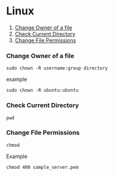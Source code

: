 # Linux

1. [Change Owner of a file](#Change-Owner-of-a-file)
2. [Check Current Directory](#Check-Current-Directory)
3. [Change File Permissions](Change-File-Permissions)

### Change Owner of a file

```shell
sudo chown -R username:group directory
```

example

```shell
sudo chown -R ubuntu:ubuntu
```



### Check Current Directory

```shell
pwd
```



### Change File Permissions

```shell
chmod 
```

Example

```shell
chmod 400 sample_server.pem
```

